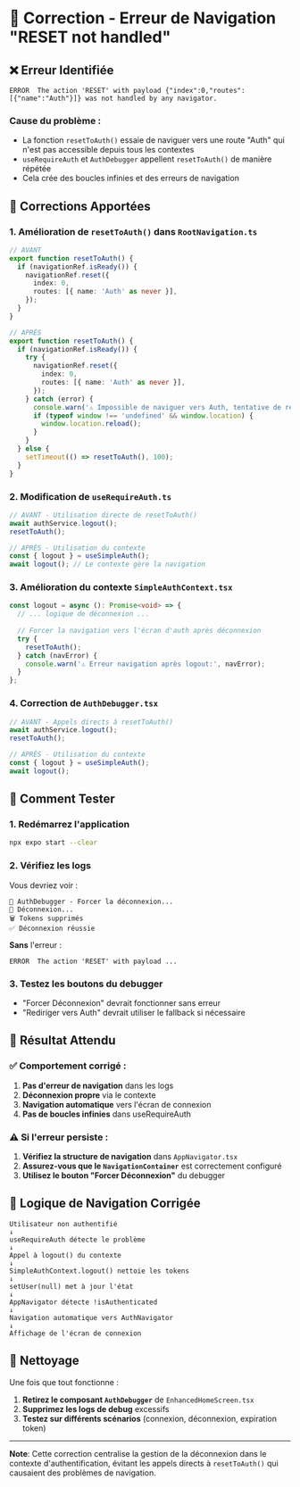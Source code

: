 # 🚨 Correction - Erreur de Navigation "RESET not handled"

## ❌ Erreur Identifiée

```
ERROR  The action 'RESET' with payload {"index":0,"routes":[{"name":"Auth"}]} was not handled by any navigator.
```

### Cause du problème :
- La fonction `resetToAuth()` essaie de naviguer vers une route "Auth" qui n'est pas accessible depuis tous les contextes
- `useRequireAuth` et `AuthDebugger` appellent `resetToAuth()` de manière répétée
- Cela crée des boucles infinies et des erreurs de navigation

## 🔧 Corrections Apportées

### 1. **Amélioration de `resetToAuth()` dans `RootNavigation.ts`**
```typescript
// AVANT
export function resetToAuth() {
  if (navigationRef.isReady()) {
    navigationRef.reset({
      index: 0,
      routes: [{ name: 'Auth' as never }],
    });
  }
}

// APRÈS
export function resetToAuth() {
  if (navigationRef.isReady()) {
    try {
      navigationRef.reset({
        index: 0,
        routes: [{ name: 'Auth' as never }],
      });
    } catch (error) {
      console.warn('⚠️ Impossible de naviguer vers Auth, tentative de reload...');
      if (typeof window !== 'undefined' && window.location) {
        window.location.reload();
      }
    }
  } else {
    setTimeout(() => resetToAuth(), 100);
  }
}
```

### 2. **Modification de `useRequireAuth.ts`**
```typescript
// AVANT - Utilisation directe de resetToAuth()
await authService.logout();
resetToAuth();

// APRÈS - Utilisation du contexte
const { logout } = useSimpleAuth();
await logout(); // Le contexte gère la navigation
```

### 3. **Amélioration du contexte `SimpleAuthContext.tsx`**
```typescript
const logout = async (): Promise<void> => {
  // ... logique de déconnexion ...
  
  // Forcer la navigation vers l'écran d'auth après déconnexion
  try {
    resetToAuth();
  } catch (navError) {
    console.warn('⚠️ Erreur navigation après logout:', navError);
  }
};
```

### 4. **Correction de `AuthDebugger.tsx`**
```typescript
// AVANT - Appels directs à resetToAuth()
await authService.logout();
resetToAuth();

// APRÈS - Utilisation du contexte
const { logout } = useSimpleAuth();
await logout();
```

## 🚀 Comment Tester

### 1. **Redémarrez l'application**
```bash
npx expo start --clear
```

### 2. **Vérifiez les logs**
Vous devriez voir :
```
🔧 AuthDebugger - Forcer la déconnexion...
🔄 Déconnexion...
🗑️ Tokens supprimés
✅ Déconnexion réussie
```

**Sans** l'erreur :
```
ERROR  The action 'RESET' with payload ...
```

### 3. **Testez les boutons du debugger**
- "Forcer Déconnexion" devrait fonctionner sans erreur
- "Rediriger vers Auth" devrait utiliser le fallback si nécessaire

## 🎯 Résultat Attendu

### ✅ Comportement corrigé :
1. **Pas d'erreur de navigation** dans les logs
2. **Déconnexion propre** via le contexte
3. **Navigation automatique** vers l'écran de connexion
4. **Pas de boucles infinies** dans useRequireAuth

### ⚠️ Si l'erreur persiste :
1. **Vérifiez la structure de navigation** dans `AppNavigator.tsx`
2. **Assurez-vous que le `NavigationContainer`** est correctement configuré
3. **Utilisez le bouton "Forcer Déconnexion"** du debugger

## 🔄 Logique de Navigation Corrigée

```
Utilisateur non authentifié
↓
useRequireAuth détecte le problème
↓
Appel à logout() du contexte
↓
SimpleAuthContext.logout() nettoie les tokens
↓
setUser(null) met à jour l'état
↓
AppNavigator détecte !isAuthenticated
↓
Navigation automatique vers AuthNavigator
↓
Affichage de l'écran de connexion
```

## 🧹 Nettoyage

Une fois que tout fonctionne :
1. **Retirez le composant `AuthDebugger`** de `EnhancedHomeScreen.tsx`
2. **Supprimez les logs de debug** excessifs
3. **Testez sur différents scénarios** (connexion, déconnexion, expiration token)

---

**Note**: Cette correction centralise la gestion de la déconnexion dans le contexte d'authentification, évitant les appels directs à `resetToAuth()` qui causaient des problèmes de navigation. 